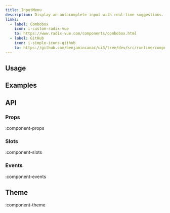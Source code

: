 ```yaml
---
title: InputMenu
description: Display an autocomplete input with real-time suggestions.
links:
  - label: Combobox
    icon: i-custom-radix-vue
    to: https://www.radix-vue.com/components/combobox.html
  - label: GitHub
    icon: i-simple-icons-github
    to: https://github.com/benjamincanac/ui3/tree/dev/src/runtime/components/InputMenu.vue
---
```


## Usage

## Examples

## API

### Props

:component-props

### Slots

:component-slots

### Events

:component-events

## Theme

:component-theme
